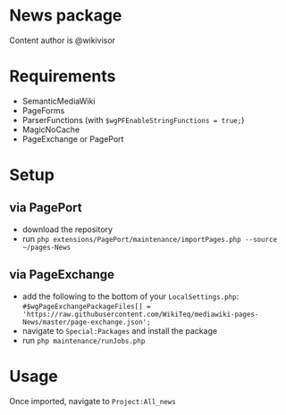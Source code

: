 # News package

Content author is @wikivisor

# Requirements

* SemanticMediaWiki
* PageForms
* ParserFunctions (with `$wgPFEnableStringFunctions = true;`)
* MagicNoCache
* PageExchange or PagePort

# Setup

## via PagePort

* download the repository
* run `php extensions/PagePort/maintenance/importPages.php --source ~/pages-News`

## via PageExchange

* add the following to the bottom of your `LocalSettings.php`: `#$wgPageExchangePackageFiles[] = 'https://raw.githubusercontent.com/WikiTeq/mediawiki-pages-News/master/page-exchange.json';`
* navigate to `Special:Packages` and install the package
* run `php maintenance/runJobs.php`

# Usage

Once imported, navigate to `Project:All_news`
